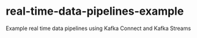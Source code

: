# real-time-data-pipelines-example
Example real time data pipelines using Kafka Connect and Kafka Streams
